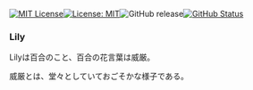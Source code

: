 [![MIT License](http://img.shields.io/badge/license-MIT-blue.svg?style=flat)](LICENSE)[![License: MIT](https://img.shields.io/badge/License-MIT-yellow.svg)](https://opensource.org/licenses/MIT)![GitHub release](https://img.shields.io/github/release/takkii/Lily.svg?style=flat)[![GitHub Status](https://img.shields.io/github/last-commit/takkii/Lily.svg?style=flat)](GitHub)

### Lily

Lilyは百合のこと、百合の花言葉は威厳。

威厳とは、堂々としていておごそかな様子である。